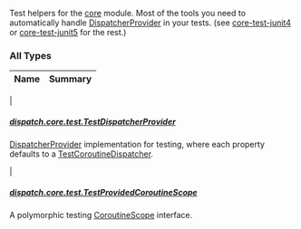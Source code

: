

Test helpers for the [core](https://rbusarow.github.io/Dispatch/core//index.html) module.  Most of the tools you need to automatically handle [DispatcherProvider](https://rbusarow.github.io/Dispatch/core//dispatch.core/-dispatcher-provider/index.html) in your tests.  (see [core-test-junit4](https://rbusarow.github.io/Dispatch/core-test-junit4//index.html) or [core-test-junit5](https://rbusarow.github.io/Dispatch/core-test-junit5//index.html) for the rest.)

### All Types

| Name | Summary |
|---|---|
|

##### [dispatch.core.test.TestDispatcherProvider](../dispatch.core.test/-test-dispatcher-provider/index.md)

[DispatcherProvider](https://rbusarow.github.io/Dispatch/core/dispatch.core/-dispatcher-provider/index.md) implementation for testing, where each property defaults to a [TestCoroutineDispatcher](https://kotlin.github.io/kotlinx.coroutines/kotlinx-coroutines-core/kotlinx.coroutines.test/-test-coroutine-dispatcher/index.html).


|

##### [dispatch.core.test.TestProvidedCoroutineScope](../dispatch.core.test/-test-provided-coroutine-scope/index.md)

A polymorphic testing [CoroutineScope](https://kotlin.github.io/kotlinx.coroutines/kotlinx-coroutines-core/kotlinx.coroutines/-coroutine-scope/index.html) interface.


